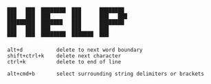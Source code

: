 ###
    ███   ███  ████████  ███      ████████ 
    ███   ███  ███       ███      ███   ███
    █████████  ███████   ███      ████████ 
    ███   ███  ███       ███      ███      
    ███   ███  ████████  ███████  ███      
###

    alt+d           delete to next word boundary
    shift+ctrl+k    delete next character
    ctrl+k          delete to end of line
    
    alt+cmd+b       select surrounding string delimiters or brackets
